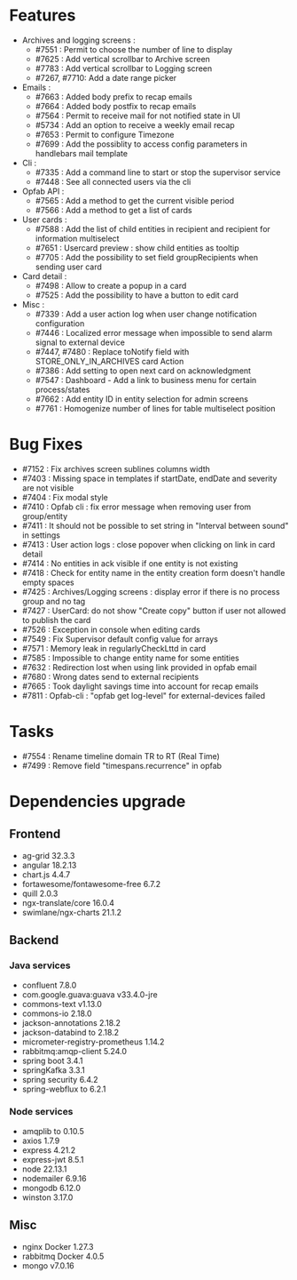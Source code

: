 
# Features

- Archives and logging screens :
  - #7551 : Permit to choose the number of line to display
  - #7625 : Add vertical scrollbar to Archive screen
  - #7783 : Add vertical scrollbar to Logging screen
  - #7267, #7710: Add a date range picker
- Emails :
  - #7663 : Added body prefix to recap emails
  - #7664 : Added body postfix to recap emails
  - #7564 : Permit to receive mail for not notified state in UI
  - #5734 : Add an option to receive a weekly email recap
  - #7653 : Permit to configure Timezone
  - #7699 : Add the possiblity to access config parameters in handlebars mail template
- Cli :
  - #7335 : Add a command line to start or stop the supervisor service
  - #7448 : See all connected users via the cli
- Opfab API :
  - #7565 : Add a method to get the current visible period
  - #7566 : Add a method to get a list of cards
- User cards  :
  - #7588 : Add the list of child entities in recipient and recipient for information multiselect
  - #7651 : Usercard preview : show child entities as tooltip
  - #7705 : Add the possibility to set field groupRecipients when sending user card
- Card detail :
  - #7498 : Allow to create a popup in a card
  - #7525 : Add the possibility to have a button to edit card
- Misc :    
  - #7339 : Add a user action log when user change notification configuration
  - #7446 : Localized error message when impossible to send alarm signal to external device
  - #7447, #7480 : Replace toNotify field with STORE_ONLY_IN_ARCHIVES card Action
  - #7386 : Add setting to open next card on acknowledgment
  - #7547 : Dashboard - Add a link to business menu for certain process/states
  - #7662 : Add entity ID in entity selection for admin screens
  - #7761 : Homogenize number of lines for table multiselect position


# Bug Fixes

- #7152 : Fix archives screen sublines columns width
- #7403 : Missing space in templates if startDate, endDate and severity are not visible
- #7404 : Fix modal style
- #7410 : Opfab cli : fix error message when removing user from group/entity
- #7411 : It should not be possible to set string in "Interval between sound" in settings
- #7413 : User action logs : close popover when clicking on link in card detail
- #7414 : No entities in ack visible if one entity is not existing
- #7418 : Check for entity name in the entity creation form doesn't handle empty spaces
- #7425 : Archives/Logging screens : display error if there is no process group and no tag
- #7427 : UserCard: do not show "Create copy" button if user not allowed to publish the card
- #7526 : Exception in console when editing cards
- #7549 : Fix Supervisor default config value for arrays
- #7571 : Memory leak in regularlyCheckLttd in card
- #7585 : Impossible to change entity name for some entities
- #7632 : Redirection lost when using link provided in opfab email
- #7680 : Wrong dates send to external recipients
- #7665 : Took daylight savings time into account for recap emails
- #7811 : Opfab-cli : "opfab get log-level" for external-devices failed

# Tasks

- #7554 : Rename timeline domain TR to RT (Real Time)
- #7499 : Remove field "timespans.recurrence" in opfab

# Dependencies upgrade

## Frontend

- ag-grid 32.3.3
- angular 18.2.13
- chart.js 4.4.7
- fortawesome/fontawesome-free 6.7.2
- quill 2.0.3
- ngx-translate/core 16.0.4 
- swimlane/ngx-charts 21.1.2
  
## Backend 

### Java services 

- confluent 7.8.0
- com.google.guava:guava v33.4.0-jre
- commons-text v1.13.0
- commons-io 2.18.0 
- jackson-annotations 2.18.2 
- jackson-databind to 2.18.2
- micrometer-registry-prometheus 1.14.2
- rabbitmq:amqp-client 5.24.0
- spring boot 3.4.1
- springKafka 3.3.1
- spring security 6.4.2
- spring-webflux to 6.2.1

### Node services

- amqplib to 0.10.5
- axios 1.7.9
- express 4.21.2
- express-jwt 8.5.1
- node 22.13.1
- nodemailer 6.9.16
- mongodb 6.12.0
- winston 3.17.0

## Misc 

-  nginx Docker 1.27.3
-  rabbitmq Docker 4.0.5
-  mongo v7.0.16






